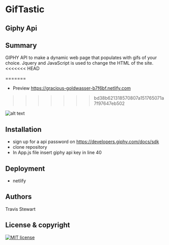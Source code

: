 # GifTastic
## Giphy Api 

## Summary 
 GIPHY API to make a dynamic web page that populates with gifs of your choice. Jquery and JavaScript is used to change the HTML of the site.
<<<<<<< HEAD
 
=======

- Preview https://gracious-goldwasser-b7f6bf.netlify.com 
>>>>>>> bd38b621318570807a151765071a7f97647eb502

 ![alt text](assets/images/giphygif.gif)

## Installation 
  - sign up for a api password on https://developers.giphy.com/docs/sdk
  - clone repository 
  - In App.js file insert giphy api key in line 40  

## Deployment 
 - netlify
 
## Authors 
Travis Stewart 
## License & copyright

[![MIT license](http://img.shields.io/badge/license-MIT-brightgreen.svg)](http://opensource.org/licenses/MIT)


